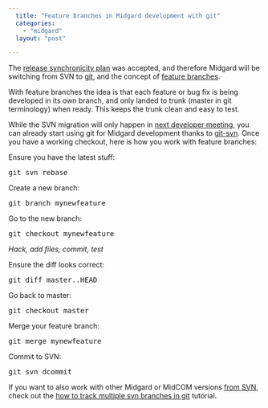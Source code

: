 ```yaml
---
  title: "Feature branches in Midgard development with git"
  categories: 
    - "midgard"
  layout: "post"

---
```

<p>
The <a href="http://bergie.iki.fi/blog/midgard_and_synchronized_releases/">release synchronicity plan</a> was accepted, and therefore Midgard will be switching from SVN to <a href="http://git-scm.com/">git</a>, and the concept of <a href="http://wiki.winehq.org/GitBranches">feature branches</a>.
</p><p>
With feature branches the idea is that each feature or bug fix is being developed in its own branch, and only landed to trunk (master in git terminology) when ready. This keeps the trunk clean and easy to test.
</p><p>
While the SVN migration will only happen in <a href="http://www.midgard-project.org/discussion/developer-forum/next_midgard_developer_meeting_in_october-november/">next developer meeting</a>, you can already start using git for Midgard development thanks to <a href="http://git.or.cz/course/svn.html">git-svn</a>. Once you have a working checkout, here is how you work with feature branches:
</p><p>
Ensure you have the latest stuff:
</p><pre>
git svn rebase
</pre><p>
Create a new branch:
</p><pre>
git branch mynewfeature
</pre><p>
Go to the new branch:
</p><pre>
git checkout mynewfeature
</pre><p>
<em>Hack, add files, commit, test</em>
</p><p>
Ensure the diff looks correct:
</p><pre>
git diff master..HEAD
</pre><p>
Go back to master:
</p><pre>
git checkout master
</pre><p>
Merge your feature branch:
</p><pre>
git merge mynewfeature
</pre><p>
Commit to SVN:
</p><pre>
git svn dcommit
</pre><p>
If you want to also work with other Midgard or MidCOM versions <a href="http://trac.midgard-project.org/timeline">from SVN</a>, check out the <a href="http://www.jukie.net/~bart/blog/svn-branches-in-git">how to track multiple svn branches in git</a> tutorial.
</p>
